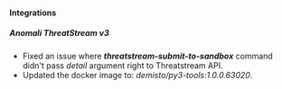 
#### Integrations

##### Anomali ThreatStream v3

- Fixed an issue where ***threatstream-submit-to-sandbox*** command didn't pass *detail* argument right to Threatstream API.
- Updated the docker image to: *demisto/py3-tools:1.0.0.63020*.